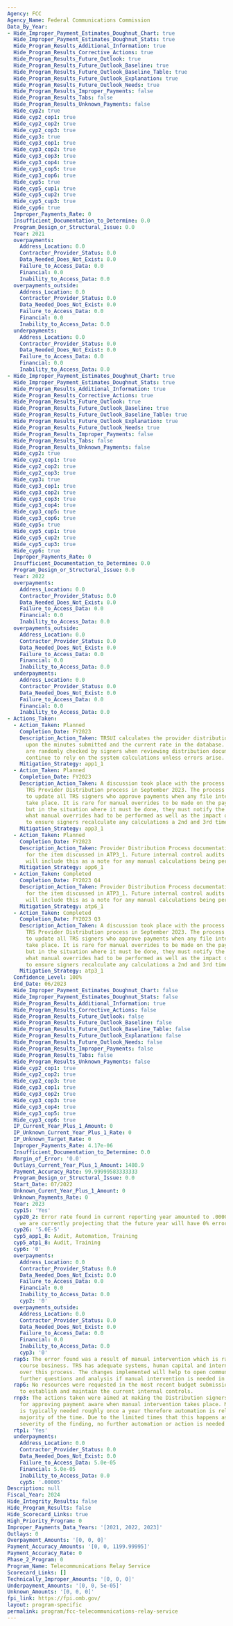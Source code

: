 ```yaml
---
Agency: FCC
Agency_Name: Federal Communications Commission
Data_By_Year:
- Hide_Improper_Payment_Estimates_Doughnut_Chart: true
  Hide_Improper_Payment_Estimates_Doughnut_Stats: true
  Hide_Program_Results_Additional_Information: true
  Hide_Program_Results_Corrective_Actions: true
  Hide_Program_Results_Future_Outlook: true
  Hide_Program_Results_Future_Outlook_Baseline: true
  Hide_Program_Results_Future_Outlook_Baseline_Table: true
  Hide_Program_Results_Future_Outlook_Explanation: true
  Hide_Program_Results_Future_Outlook_Needs: true
  Hide_Program_Results_Improper_Payments: false
  Hide_Program_Results_Tabs: false
  Hide_Program_Results_Unknown_Payments: false
  Hide_cyp2: true
  Hide_cyp2_cop1: true
  Hide_cyp2_cop2: true
  Hide_cyp2_cop3: true
  Hide_cyp3: true
  Hide_cyp3_cop1: true
  Hide_cyp3_cop2: true
  Hide_cyp3_cop3: true
  Hide_cyp3_cop4: true
  Hide_cyp3_cop5: true
  Hide_cyp3_cop6: true
  Hide_cyp5: true
  Hide_cyp5_cup1: true
  Hide_cyp5_cup2: true
  Hide_cyp5_cup3: true
  Hide_cyp6: true
  Improper_Payments_Rate: 0
  Insufficient_Documentation_to_Determine: 0.0
  Program_Design_or_Structural_Issue: 0.0
  Year: 2021
  overpayments:
    Address_Location: 0.0
    Contractor_Provider_Status: 0.0
    Data_Needed_Does_Not_Exist: 0.0
    Failure_to_Access_Data: 0.0
    Financial: 0.0
    Inability_to_Access_Data: 0.0
  overpayments_outside:
    Address_Location: 0.0
    Contractor_Provider_Status: 0.0
    Data_Needed_Does_Not_Exist: 0.0
    Failure_to_Access_Data: 0.0
    Financial: 0.0
    Inability_to_Access_Data: 0.0
  underpayments:
    Address_Location: 0.0
    Contractor_Provider_Status: 0.0
    Data_Needed_Does_Not_Exist: 0.0
    Failure_to_Access_Data: 0.0
    Financial: 0.0
    Inability_to_Access_Data: 0.0
- Hide_Improper_Payment_Estimates_Doughnut_Chart: true
  Hide_Improper_Payment_Estimates_Doughnut_Stats: true
  Hide_Program_Results_Additional_Information: true
  Hide_Program_Results_Corrective_Actions: true
  Hide_Program_Results_Future_Outlook: true
  Hide_Program_Results_Future_Outlook_Baseline: true
  Hide_Program_Results_Future_Outlook_Baseline_Table: true
  Hide_Program_Results_Future_Outlook_Explanation: true
  Hide_Program_Results_Future_Outlook_Needs: true
  Hide_Program_Results_Improper_Payments: false
  Hide_Program_Results_Tabs: false
  Hide_Program_Results_Unknown_Payments: false
  Hide_cyp2: true
  Hide_cyp2_cop1: true
  Hide_cyp2_cop2: true
  Hide_cyp2_cop3: true
  Hide_cyp3: true
  Hide_cyp3_cop1: true
  Hide_cyp3_cop2: true
  Hide_cyp3_cop3: true
  Hide_cyp3_cop4: true
  Hide_cyp3_cop5: true
  Hide_cyp3_cop6: true
  Hide_cyp5: true
  Hide_cyp5_cup1: true
  Hide_cyp5_cup2: true
  Hide_cyp5_cup3: true
  Hide_cyp6: true
  Improper_Payments_Rate: 0
  Insufficient_Documentation_to_Determine: 0.0
  Program_Design_or_Structural_Issue: 0.0
  Year: 2022
  overpayments:
    Address_Location: 0.0
    Contractor_Provider_Status: 0.0
    Data_Needed_Does_Not_Exist: 0.0
    Failure_to_Access_Data: 0.0
    Financial: 0.0
    Inability_to_Access_Data: 0.0
  overpayments_outside:
    Address_Location: 0.0
    Contractor_Provider_Status: 0.0
    Data_Needed_Does_Not_Exist: 0.0
    Failure_to_Access_Data: 0.0
    Financial: 0.0
    Inability_to_Access_Data: 0.0
  underpayments:
    Address_Location: 0.0
    Contractor_Provider_Status: 0.0
    Data_Needed_Does_Not_Exist: 0.0
    Failure_to_Access_Data: 0.0
    Financial: 0.0
    Inability_to_Access_Data: 0.0
- Actions_Taken:
  - Action_Taken: Planned
    Completion_Date: FY2023
    Description_Action_Taken: TRSUI calculates the provider distribution amounts based
      upon the minutes submitted and the current rate in the database. Calculations
      are randomly checked by signers when reviewing distribution documents. TRS will
      continue to rely on the system calculations unless errors arise.
    Mitigation_Strategy: app1_1
  - Action_Taken: Planned
    Completion_Date: FY2023
    Description_Action_Taken: A discussion took place with the process owner of the
      TRS Provider Distribution process in September 2023. The process owner was instructed
      to update all TRS signers who approve payments when any file intervention must
      take place. It is rare for manual overrides to be made on the payment files
      but in the situation where it must be done, they must notify the signers of
      what manual overrides had to be performed as well as the impact of those overrides
      to ensure signers recalculate any calculations a 2nd and 3rd time.
    Mitigation_Strategy: app3_1
  - Action_Taken: Planned
    Completion_Date: FY2023
    Description_Action_Taken: Provider Distribution Process documentation was updated
      for the item discussed in ATP3_1. Future internal control audits and PIIA reporting
      will include this as a note for any manual calculations being performed.
    Mitigation_Strategy: app6_1
  - Action_Taken: Completed
    Completion_Date: FY2023 Q4
    Description_Action_Taken: Provider Distribution Process documentation was updated
      for the item discussed in ATP3_1. Future internal control audits and PIIA reporting
      will include this as a note for any manual calculations being performed.
    Mitigation_Strategy: atp6_1
  - Action_Taken: Completed
    Completion_Date: FY2023 Q3
    Description_Action_Taken: A discussion took place with the process owner of the
      TRS Provider Distribution process in September 2023. The process owner was instructed
      to update all TRS signers who approve payments when any file intervention must
      take place. It is rare for manual overrides to be made on the payment files
      but in the situation where it must be done, they must notify the signers of
      what manual overrides had to be performed as well as the impact of those overrides
      to ensure signers recalculate any calculations a 2nd and 3rd time.
    Mitigation_Strategy: atp3_1
  Confidence_Level: 100%
  End_Date: 06/2023
  Hide_Improper_Payment_Estimates_Doughnut_Chart: false
  Hide_Improper_Payment_Estimates_Doughnut_Stats: false
  Hide_Program_Results_Additional_Information: true
  Hide_Program_Results_Corrective_Actions: false
  Hide_Program_Results_Future_Outlook: false
  Hide_Program_Results_Future_Outlook_Baseline: false
  Hide_Program_Results_Future_Outlook_Baseline_Table: false
  Hide_Program_Results_Future_Outlook_Explanation: false
  Hide_Program_Results_Future_Outlook_Needs: false
  Hide_Program_Results_Improper_Payments: false
  Hide_Program_Results_Tabs: false
  Hide_Program_Results_Unknown_Payments: false
  Hide_cyp2_cop1: true
  Hide_cyp2_cop2: true
  Hide_cyp2_cop3: true
  Hide_cyp3_cop1: true
  Hide_cyp3_cop2: true
  Hide_cyp3_cop3: true
  Hide_cyp3_cop4: true
  Hide_cyp3_cop5: true
  Hide_cyp3_cop6: true
  IP_Current_Year_Plus_1_Amount: 0
  IP_Unknown_Current_Year_Plus_1_Rate: 0
  IP_Unknown_Target_Rate: 0
  Improper_Payments_Rate: 4.17e-06
  Insufficient_Documentation_to_Determine: 0.0
  Margin_of_Error: '0.0'
  Outlays_Current_Year_Plus_1_Amount: 1480.9
  Payment_Accuracy_Rate: 99.99999583333333
  Program_Design_or_Structural_Issue: 0.0
  Start_Date: 07/2022
  Unknown_Curent_Year_Plus_1_Amount: 0
  Unknown_Payments_Rate: 0
  Year: 2023
  cyp15: 'Yes'
  cyp20_2: Error rate found in current reporting year amounted to .000004% therefore
    we are currently projecting that the future year will have 0% error rate.
  cyp26: '5.0E-5'
  cyp5_app1_8: Audit, Automation, Training
  cyp5_atp1_8: Audit, Training
  cyp6: '0'
  overpayments:
    Address_Location: 0.0
    Contractor_Provider_Status: 0.0
    Data_Needed_Does_Not_Exist: 0.0
    Failure_to_Access_Data: 0.0
    Financial: 0.0
    Inability_to_Access_Data: 0.0
    cyp2: '0'
  overpayments_outside:
    Address_Location: 0.0
    Contractor_Provider_Status: 0.0
    Data_Needed_Does_Not_Exist: 0.0
    Failure_to_Access_Data: 0.0
    Financial: 0.0
    Inability_to_Access_Data: 0.0
    cyp3: '0'
  rap5: The error found was a result of manual intervention which is rare in the regular
    course business. TRS has adequate systems, human capital and internal controls
    over this process. The changes implemented will help to open communication for
    further questions and analysis if manual intervention is needed in the future.
  rap6: No resources were requested in the most recent budget submission of the agency
    to establish and maintain the current internal controls.
  rnp3: The actions taken were aimed at making the Distribution signers responsible
    for approving payment aware when manual intervention takes place. Manual intervention
    is typically needed roughly once a year therefore automation is relied upon the
    majority of the time. Due to the limited times that this happens as well as the
    severity of the finding, no further automation or action is needed at this time.
  rtp1: 'Yes'
  underpayments:
    Address_Location: 0.0
    Contractor_Provider_Status: 0.0
    Data_Needed_Does_Not_Exist: 0.0
    Failure_to_Access_Data: 5.0e-05
    Financial: 5.0e-05
    Inability_to_Access_Data: 0.0
    cyp5: '.00005'
Description: null
Fiscal_Year: 2024
Hide_Integrity_Results: false
Hide_Program_Results: false
Hide_Scorecard_Links: true
High_Priority_Program: 0
Improper_Payments_Data_Years: '[2021, 2022, 2023]'
Outlays: 0
Overpayment_Amounts: '[0, 0, 0]'
Payment_Accuracy_Amounts: '[0, 0, 1199.99995]'
Payment_Accuracy_Rate: 0
Phase_2_Program: 0
Program_Name: Telecommunications Relay Service
Scorecard_Links: []
Technically_Improper_Amounts: '[0, 0, 0]'
Underpayment_Amounts: '[0, 0, 5e-05]'
Unknown_Amounts: '[0, 0, 0]'
fpi_link: https://fpi.omb.gov/
layout: program-specific
permalink: program/fcc-telecommunications-relay-service
---
```


